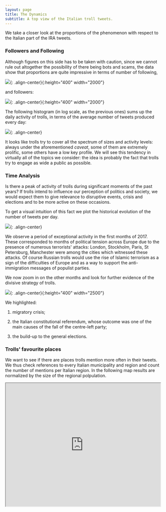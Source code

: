 ```yaml
---
layout: page
title: The Dynamics
subtitle: A top view of the Italian troll tweets.
---
```



We take a closer look at the proportions of the phenomenon with respect to the Italian part of the IRA tweets.

### Followers and Following
Although figures on this side has to be taken with caution, since we cannot rule out altogether the possibility of there being bots and scams, the data show that proportions are quite impressive in terms of number of following,

![](../img/following.png){: .align-center}{:height="400" width="2000"}

and followers:

![](../img/follower.png){: .align-center}{:height="400" width="2000"}

The following histogram (in log scale, as the previous ones) sums up the daily activity of trolls, in terms of the average number of tweets produced every day:

![](../img/activity.png){: .align-center}

It looks like trolls try to cover all the spectrum of sizes and activity levels: always under the aforementioned *caveat*, some of them are extremely prolific, some others have a low key profile. We will see this tendency in virtually all of the topics we consider: the idea is probably the fact that trolls try to engage as wide a public as possible.

### Time Analysis

Is there a peak of activity of trolls during significant moments of the past years? If trolls intend to influence our perception of politics and society, we would expect them to give relevance to disruptive events, crisis and elections and to be more active on these occasions.

To get a visual intuition of this fact we plot the historical evolution of the number of tweets per day.

![](../img/time1.png){: .align-center}

We observe a period of exceptional activity in the first months of 2017. These corresponded to months of political tension across Europe due to the presence of numerous terrorists' attacks: London, Stockholm, Paris, St Petersburg, Manchester were among the cities which witnessed these attacks. Of course Russian trolls would use the rise of Islamic terrorism as a sign of the difficulties of Europe and as a way to support the anti-immigration messages of populist parties.

We now zoom in on the other months and look for further evidence of the divisive strategy of trolls.

![](../img/time2.png){: .align-center}{:height="400" width="2500"}

We highlighted:

1. migratory crisis;

2. the Italian constitutional referendum, whose outcome was one of the main causes of the fall of the centre-left party;

3. the build-up to the general elections.

### Trolls' favourite places
We want to see if there are places trolls mention more often in their tweets. We thus check references to every Italian municipality and region and count the number of mentions per Italian region. In the following map results are normalized by the size of the regional polpulation.

<iframe src="https://paolocolusso.github.io/mentions.html" width="100%" height="400px"></iframe>
